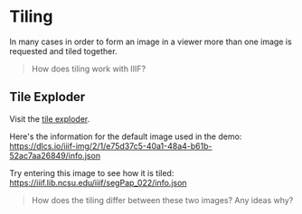 # Tiling

In many cases in order to form an image in a viewer more than one image is requested and tiled together.

> How does tiling work with IIIF?

## Tile Exploder

Visit the [tile exploder][exploder].

Here's the information for the default image used in the demo: https://dlcs.io/iiif-img/2/1/e75d37c5-40a1-48a4-b61b-52ac7aa26849/info.json

Try entering this image to see how it is tiled: https://iiif.lib.ncsu.edu/iiif/segPap_022/info.json

> How does the tiling differ between these two images? Any ideas why?

[exploder]: http://tomcrane.github.io/presentations/tile-exploder.html
